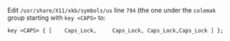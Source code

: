 Edit `/usr/share/X11/xkb/symbols/us` line `794` (the one under the `colemak`
group starting with `key <CAPS>` to:

```
key <CAPS> { [    Caps_Lock,     Caps_Lock, Caps_Lock,Caps_Lock ] };
```
